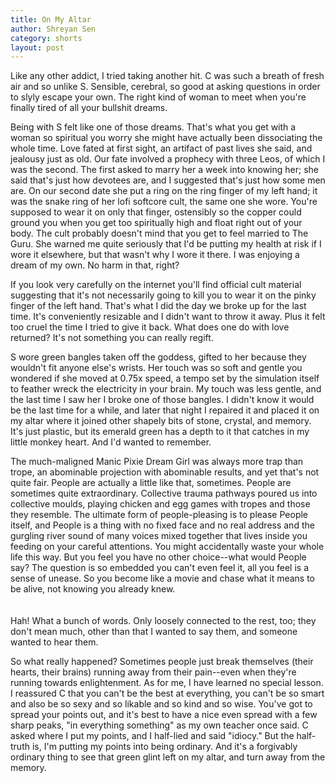 ```yaml
---
title: On My Altar
author: Shreyan Sen
category: shorts
layout: post
---
```


Like any other addict, I tried taking another hit. C was such a breath of fresh air and so unlike S. Sensible, cerebral, so good at asking questions in order to slyly escape your own. The right kind of woman to meet when you're finally tired of all your bullshit dreams.

Being with S felt like one of those dreams. That's what you get with a woman so spiritual you worry she might have actually been dissociating the whole time. Love fated at first sight, an artifact of past lives she said, and jealousy just as old. Our fate involved a prophecy with three Leos, of which I was the second. The first asked to marry her a week into knowing her; she said that's just how devotees are, and I suggested that's just how some men are. On our second date she put a ring on the ring finger of my left hand; it was the snake ring of her lofi softcore cult, the same one she wore. You're supposed to wear it on only that finger, ostensibly so the copper could ground you when you get too spiritually high and float right out of your body. The cult probably doesn't mind that you get to feel married to The Guru. She warned me quite seriously that I'd be putting my health at risk if I wore it elsewhere, but that wasn't why I wore it there. I was enjoying a dream of my own. No harm in that, right?


If you look very carefully on the internet you'll find official cult material suggesting that it's not necessarily going to kill you to wear it on the pinky finger of the left hand. That's what I did the day we broke up for the last time. It's conveniently resizable and I didn't want to throw it away. Plus it felt too cruel the time I tried to give it back. What does one do with love returned? It's not something you can really regift.


S wore green bangles taken off the goddess, gifted to her because they wouldn't fit anyone else's wrists. Her touch was so soft and gentle you wondered if she moved at 0.75x speed, a tempo set by the simulation itself to feather wreck the electricity in your brain. My touch was less gentle, and the last time I saw her I broke one of those bangles. I didn't know it would be the last time for a while, and later that night I repaired it and placed it on my altar where it joined other shapely bits of stone, crystal, and memory. It's just plastic, but its emerald green has a depth to it that catches in my little monkey heart. And I'd wanted to remember.


The much-maligned Manic Pixie Dream Girl was always more trap than trope, an abominable projection with abominable results, and yet that's not quite fair. People are actually a little like that, sometimes. People are sometimes quite extraordinary. Collective trauma pathways poured us into collective moulds, playing chicken and egg games with tropes and those they resemble. The ultimate form of people-pleasing is to please People itself, and People is a thing with no fixed face and no real address and the gurgling river sound of many voices mixed together that lives inside you feeding on your careful attentions. You might accidentally waste your whole life this way. But you feel you have no other choice--what would People say? The question is so embedded you can't even feel it, all you feel is a sense of unease. So you become like a movie and chase what it means to be alive, not knowing you already knew.      
<br/><br/>
Hah! What a bunch of words. Only loosely connected to the rest, too; they don't mean much, other than that I wanted to say them, and someone wanted to hear them.

So what really happened? Sometimes people just break themselves (their hearts, their brains) running away from their pain--even when they're running towards enlightenment. As for me, I have learned no special lesson. I reassured C that you can't be the best at everything, you can't be so smart and also be so sexy and so likable and so kind and so wise. You've got to spread your points out, and it's best to have a nice even spread with a few sharp peaks, "in everything something" as my own teacher once said. C asked where I put my points, and I half-lied and said "idiocy." But the half-truth is, I'm putting my points into being ordinary. And it's a forgivably ordinary thing to see that green glint left on my altar, and turn away from the memory.
